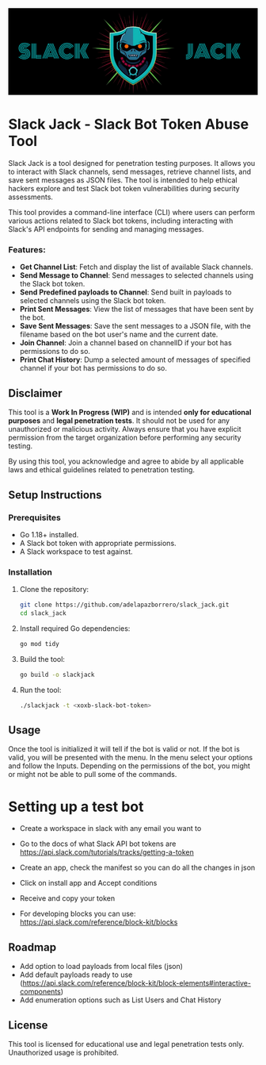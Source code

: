 <img src="assets/logo.png"/>

# Slack Jack - Slack Bot Token Abuse Tool

Slack Jack is a tool designed for penetration testing purposes. It allows you to interact with Slack channels, send messages, retrieve channel lists, and save sent messages as JSON files. The tool is intended to help ethical hackers explore and test Slack bot token vulnerabilities during security assessments.

This tool provides a command-line interface (CLI) where users can perform various actions related to Slack bot tokens, including interacting with Slack's API endpoints for sending and managing messages.

### Features:

- **Get Channel List**: Fetch and display the list of available Slack channels.
- **Send Message to Channel**: Send messages to selected channels using the Slack bot token.
- **Send Predefined payloads to Channel**: Send built in payloads to selected channels using the Slack bot token.
- **Print Sent Messages**: View the list of messages that have been sent by the bot.
- **Save Sent Messages**: Save the sent messages to a JSON file, with the filename based on the bot user's name and the current date.
- **Join Channel**: Join a channel based on channelID if your bot has permissions to do so.
- **Print Chat History**: Dump a selected amount of messages of specified channel if your bot has permissions to do so.

## Disclaimer

This tool is a **Work In Progress (WIP)** and is intended **only for educational purposes** and **legal penetration tests**. It should not be used for any unauthorized or malicious activity. Always ensure that you have explicit permission from the target organization before performing any security testing.

By using this tool, you acknowledge and agree to abide by all applicable laws and ethical guidelines related to penetration testing.

## Setup Instructions

### Prerequisites

- Go 1.18+ installed.
- A Slack bot token with appropriate permissions.
- A Slack workspace to test against.

### Installation

1. Clone the repository:

   ```bash
   git clone https://github.com/adelapazborrero/slack_jack.git
   cd slack_jack
   ```

2. Install required Go dependencies:

   ```bash
   go mod tidy
   ```

3. Build the tool:

   ```bash
   go build -o slackjack
   ```

4. Run the tool:

   ```bash
   ./slackjack -t <xoxb-slack-bot-token>
   ```

## Usage

Once the tool is initialized it will tell if the bot is valid or not. If the bot is valid, you will be presented with the menu.
In the menu select your options and follow the Inputs. Depending on the permissions of the bot, you might or might not be able to pull some of the commands.

# Setting up a test bot

- Create a workspace in slack with any email you want to
- Go to the docs of what Slack API bot tokens are https://api.slack.com/tutorials/tracks/getting-a-token
- Create an app, check the manifest so you can do all the changes in json
- Click on install app and Accept conditions
- Receive and copy your token

- For developing blocks you can use: https://api.slack.com/reference/block-kit/blocks

## Roadmap

- Add option to load payloads from local files (json)
- Add default payloads ready to use (https://api.slack.com/reference/block-kit/block-elements#interactive-components)
- Add enumeration options such as List Users and Chat History

## License

This tool is licensed for educational use and legal penetration tests only. Unauthorized usage is prohibited.
